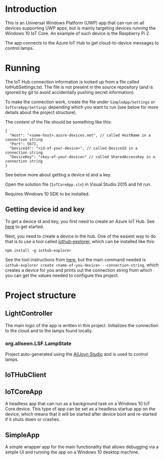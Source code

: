 # Introduction

This is an Universal Windows Platform (UWP) app that can run on all devices supporting UWP apps,
but is mainly targeting devices running the Windows 10 IoT Core. An example of such device
is the Raspberry Pi 2.

The app connects to the Azure IoT Hub to get cloud-to-device messages to control lamps.

# Running

The IoT Hub connection information is looked up from a file called IotHubSettings.txt.
The file is not present in the source repository (and is ignored by git to avoid accidentally
pushing secret information).

To make the connection work, create the file under `SimpleApp/Settings` or `IoTCoreApp/Settings`
depending which you want to run (see below for more details about the project structure).

The content of the file should be something like this:

```
{
  "Host": "<some-host>.azure-devices.net", // called HostName in a connection string
  "Port": 5671,
  "DeviceId": "<id-of-your-device>", // called DeviceId in a connection string
  "DeviceKey": "<key-of-your-device>" // called SharedAccessKey in a connection string
}
```

See below more about getting a device id and a key.

Open the solution file (`IoTCoreApp.sln`) in Visual Studio 2015 and hit run.

Requires Windows 10 SDK to be installed.

## Getting device id and key

To get a device id and key, you first need to create an Azure IoT Hub.
See [here](https://azure.microsoft.com/en-us/services/iot-hub/) to get started.

Next, you need to create a device in the hub. One of the easiest way to do that
is to use a tool called [iothub-explorer](https://www.npmjs.com/package/iothub-explorer),
which can be installed like this:

```
npm install -g iothub-explorer
```

See the tool instructions from [here](https://www.npmjs.com/package/iothub-explorer),
but the main command needed is `iothub-explorer create <name-of-you-device> --connection-string`,
which creates a device for you and prints out the connection string from which you can get
the values needed to configure this project.

# Project structure

## LightController

The main logic of the app is written in this project. Initializes the connection to the cloud
and to the lamps found locally.

### org.allseen.LSF.LampState

Project auto-generated using the
[AllJoyn Studio](https://visualstudiogallery.msdn.microsoft.com/064e58a7-fb56-464b-bed5-f85914c89286)
and is used to control lamps.

## IoTHubClient

## IoTCoreApp

A headless app that can run as a background task on a Windows 10 IoT Core device. This type
of app can be set as a headless startup app on the device, which means that it will be started
after device boot and re-started if it shuts down or crashes.

## SimpleApp

A simple wrapper app for the main functionality that allows debugging via a simple UI and
running the app on a Windows 10 desktop machine.

